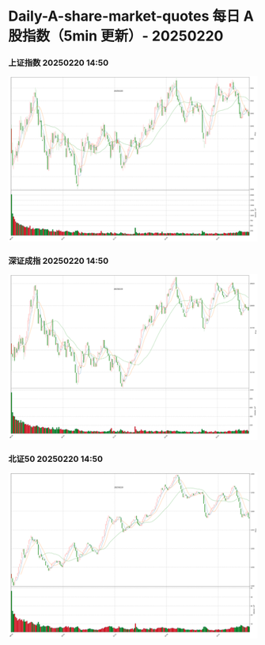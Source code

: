 
# Daily-A-share-market-quotes 每日 A 股指数（5min 更新）- 20250220

### 上证指数 20250220 14:50
![](./fig/2025/2/20250220-sh000001.png)

### 深证成指 20250220 14:50
![](./fig/2025/2/20250220-sz399001.png)

### 北证50 20250220 14:50
![](./fig/2025/2/20250220-bj899050.png)
